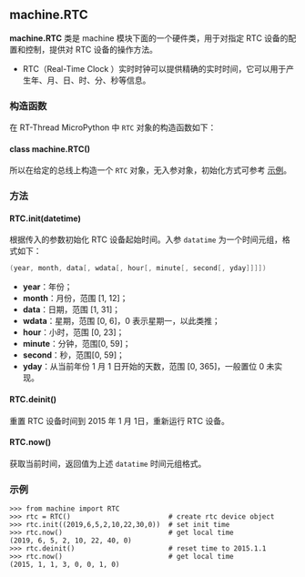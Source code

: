 ## machine.RTC

**machine.RTC** 类是 machine 模块下面的一个硬件类，用于对指定 RTC 设备的配置和控制，提供对 RTC 设备的操作方法。

- RTC（Real-Time Clock ）实时时钟可以提供精确的实时时间，它可以用于产生年、月、日、时、分、秒等信息。

### 构造函数

在 RT-Thread MicroPython 中 `RTC` 对象的构造函数如下：

#### **class machine.RTC**()

所以在给定的总线上构造一个 `RTC` 对象，无入参对象，初始化方式可参考 [示例](#_3)。 

### 方法

#### **RTC.init**(datetime)

根据传入的参数初始化 RTC 设备起始时间。入参 `datatime` 为一个时间元组，格式如下：

```c
(year, month, data[, wdata[, hour[, minute[, second[, yday]]]])
```

- **year**：年份；
- **month**：月份，范围 [1, 12]；
- **data**：日期，范围 [1, 31]；
- **wdata**：星期，范围 [0, 6]，0 表示星期一，以此类推；
- **hour**：小时，范围 [0, 23]；
- **minute**：分钟，范围[0, 59]；
- **second**：秒，范围[0, 59]；
- **yday**：从当前年份 1 月 1 日开始的天数，范围 [0, 365]，一般置位 0 未实现。

#### **RTC.deinit**()

重置 RTC 设备时间到 2015 年 1 月 1日，重新运行 RTC 设备。

#### **RTC.now**()

获取当前时间，返回值为上述 `datatime` 时间元组格式。

### 示例

```
>>> from machine import RTC
>>> rtc = RTC()                        # create rtc device object
>>> rtc.init((2019,6,5,2,10,22,30,0))  # set init time 
>>> rtc.now()                          # get local time
(2019, 6, 5, 2, 10, 22, 40, 0)
>>> rtc.deinit()                       # reset time to 2015.1.1
>>> rtc.now()                          # get local time
(2015, 1, 1, 3, 0, 0, 1, 0)
```
